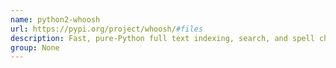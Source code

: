 ```yaml
---
name: python2-whoosh
url: https://pypi.org/project/whoosh/#files
description: Fast, pure-Python full text indexing, search, and spell checking library.
group: None
---
```


